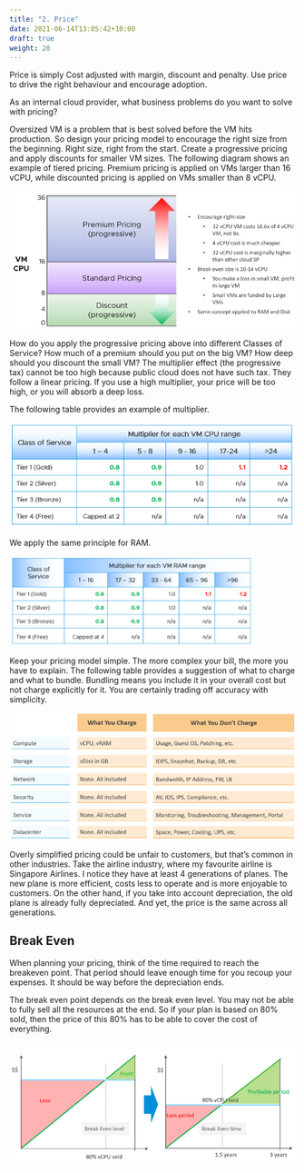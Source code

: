 ```yaml
---
title: "2. Price"
date: 2021-06-14T13:05:42+10:00
draft: true
weight: 20
---
```


Price is simply Cost adjusted with margin, discount and penalty. Use price to drive the right behaviour and encourage adoption.

As an internal cloud provider, what business problems do you want to solve with pricing? 

Oversized VM is a problem that is best solved before the VM hits production. So design your pricing model to encourage the right size from the beginning. Right size, right from the start. Create a progressive pricing and apply discounts for smaller VM sizes. The following diagram shows an example of tiered pricing. Premium pricing is applied on VMs larger than 16 vCPU, while discounted pricing is applied on VMs smaller than 8 vCPU.

![](1.5.2-fig-1.png)

How do you apply the progressive pricing above into different Classes of Service? How much of a premium should you put on the big VM? How deep should you discount the small VM? The multiplier effect (the progressive tax) cannot be too high because public cloud does not have such tax. They follow a linear pricing. If you use a high multiplier, your price will be too high, or you will absorb a deep loss. 

The following table provides an example of multiplier.

![](1.5.2-fig-2.png)

We apply the same principle for RAM. 

![](1.5.2-fig-3.png)

Keep your pricing model simple. The more complex your bill, the more you have to explain. The following table provides a suggestion of what to charge and what to bundle. Bundling means you include it in your overall cost but not charge explicitly for it. You are certainly trading off accuracy with simplicity.

![](1.5.2-fig-4.png)

Overly simplified pricing could be unfair to customers, but that’s common in other industries. Take the airline industry, where my favourite airline is Singapore Airlines. I notice they have at least 4 generations of planes. The new plane is more efficient, costs less to operate and is more enjoyable to customers. On the other hand, if you take into account depreciation, the old plane is already fully depreciated. And yet, the price is the same across all generations. 

## Break Even

When planning your pricing, think of the time required to reach the breakeven point. That period should leave enough time for you recoup your expenses. It should be way before the depreciation ends. 

The break even point depends on the break even level. You may not be able to fully sell all the resources at the end. So if your plan is based on 80% sold, then the price of this 80% has to be able to cover the cost of everything. 

![](1.5.2-fig-5.png)